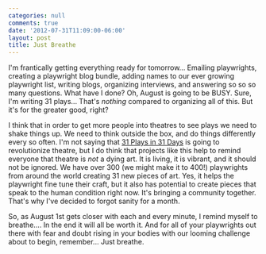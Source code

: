 ```yaml
---
categories: null
comments: true
date: '2012-07-31T11:09:00-06:00'
layout: post
title: Just Breathe
---
```


I'm frantically getting everything ready for tomorrow... Emailing playwrights, creating a playwright blog bundle, adding names to our ever growing playwright list, writing blogs, organizing interviews, and answering so so so many questions. What have I done? Oh, August is going to be BUSY. Sure, I'm writing 31 plays... That's *nothing* compared to organizing all of this. But it's for the greater good, right?

I think that in order to get more people into theatres to see plays we need to shake things up. We need to think outside the box, and do things differently every so often. I'm not saying that [31 Plays in 31 Days](http://31plays31days.com) is going to revolutionize theatre, but I do think that projects like this help to remind everyone that theatre is *not* a dying art. It is living, it is vibrant, and it should not be ignored. We have over 300 (we might make it to 400!) playwrights from around the world creating 31 new pieces of art. Yes, it helps the playwright fine tune their craft, but it also has potential to create pieces that speak to the human condition right now. It's bringing a community together. That's why I've decided to forgot sanity for a month.

So, as August 1st gets closer with each and every minute, I remind myself to breathe.... In the end it will all be worth it. And for all of your playwrights out there with fear and doubt rising in your bodies with our looming challenge about to begin, remember... Just breathe.